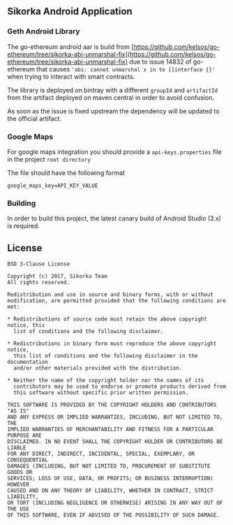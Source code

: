 Sikorka Android Application
---------

### Geth Android Library

The go-ethereum android aar is build from [https://github.com/kelsos/go-ethereum/tree/sikorka-abi-unmarshal-fix](https://github.com/kelsos/go-ethereum/tree/sikorka-abi-unmarshal-fix)
due to issue 14832 of go-ethereum that causes `'abi: cannot unmarshal x in to []interface {}'` when
trying to interact with smart contracts.

The library is deployed on bintray with a different `groupId` and `artifactId` from the artifact deployed
on maven central in order to avoid confusion.

As soon as the issue is fixed upstream the dependency will be updated to the official artifact. 

### Google Maps 
For google maps integration you should provide a `api-keys.properties` file in the project `root directory`

The file should have the following format
```properties
google_maps_key=API_KEY_VALUE
```


### Building

In order to build this project, the latest canary build of Android Studio (3.x) is required.

License
---------

    BSD 3-Clause License
    
    Copyright (c) 2017, Sikorka Team
    All rights reserved.
    
    Redistribution and use in source and binary forms, with or without
    modification, are permitted provided that the following conditions are met:
    
    * Redistributions of source code must retain the above copyright notice, this
      list of conditions and the following disclaimer.
    
    * Redistributions in binary form must reproduce the above copyright notice,
      this list of conditions and the following disclaimer in the documentation
      and/or other materials provided with the distribution.
    
    * Neither the name of the copyright holder nor the names of its
      contributors may be used to endorse or promote products derived from
      this software without specific prior written permission.
    
    THIS SOFTWARE IS PROVIDED BY THE COPYRIGHT HOLDERS AND CONTRIBUTORS "AS IS"
    AND ANY EXPRESS OR IMPLIED WARRANTIES, INCLUDING, BUT NOT LIMITED TO, THE
    IMPLIED WARRANTIES OF MERCHANTABILITY AND FITNESS FOR A PARTICULAR PURPOSE ARE
    DISCLAIMED. IN NO EVENT SHALL THE COPYRIGHT HOLDER OR CONTRIBUTORS BE LIABLE
    FOR ANY DIRECT, INDIRECT, INCIDENTAL, SPECIAL, EXEMPLARY, OR CONSEQUENTIAL
    DAMAGES (INCLUDING, BUT NOT LIMITED TO, PROCUREMENT OF SUBSTITUTE GOODS OR
    SERVICES; LOSS OF USE, DATA, OR PROFITS; OR BUSINESS INTERRUPTION) HOWEVER
    CAUSED AND ON ANY THEORY OF LIABILITY, WHETHER IN CONTRACT, STRICT LIABILITY,
    OR TORT (INCLUDING NEGLIGENCE OR OTHERWISE) ARISING IN ANY WAY OUT OF THE USE
    OF THIS SOFTWARE, EVEN IF ADVISED OF THE POSSIBILITY OF SUCH DAMAGE.